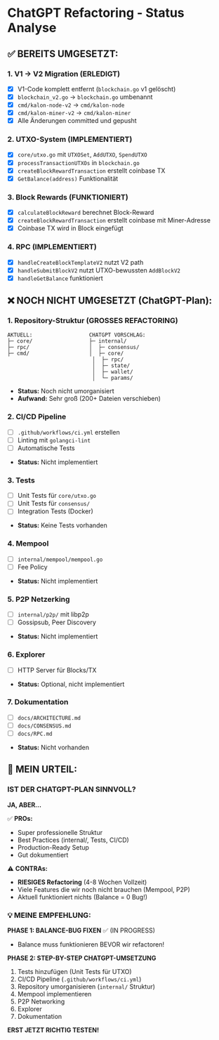 # ChatGPT Refactoring - Status Analyse

## ✅ BEREITS UMGESETZT:

### 1. V1 → V2 Migration (ERLEDIGT)
- [x] V1-Code komplett entfernt (`blockchain.go` v1 gelöscht)
- [x] `blockchain_v2.go` → `blockchain.go` umbenannt
- [x] `cmd/kalon-node-v2` → `cmd/kalon-node` 
- [x] `cmd/kalon-miner-v2` → `cmd/kalon-miner`
- [x] Alle Änderungen committed und gepusht

### 2. UTXO-System (IMPLEMENTIERT)
- [x] `core/utxo.go` mit `UTXOSet`, `AddUTXO`, `SpendUTXO`
- [x] `processTransactionUTXOs` in `blockchain.go`
- [x] `createBlockRewardTransaction` erstellt coinbase TX
- [x] `GetBalance(address)` Funktionalität

### 3. Block Rewards (FUNKTIONIERT)
- [x] `calculateBlockReward` berechnet Block-Reward
- [x] `createBlockRewardTransaction` erstellt coinbase mit Miner-Adresse
- [x] Coinbase TX wird in Block eingefügt

### 4. RPC (IMPLEMENTIERT)
- [x] `handleCreateBlockTemplateV2` nutzt V2 path
- [x] `handleSubmitBlockV2` nutzt UTXO-bewussten `AddBlockV2`
- [x] `handleGetBalance` funktioniert

## ❌ NOCH NICHT UMGESETZT (ChatGPT-Plan):

### 1. Repository-Struktur (GROSSES REFACTORING)
```
AKTUELL:                  CHATGPT VORSCHLAG:
├─ core/                  ├─ internal/
├─ rpc/                   │  ├─ consensus/
├─ cmd/                   │  ├─ core/
                           │  ├─ rpc/
                           │  ├─ state/
                           │  ├─ wallet/
                           │  └─ params/
```
- **Status:** Noch nicht umorganisiert
- **Aufwand:** Sehr groß (200+ Dateien verschieben)

### 2. CI/CD Pipeline
- [ ] `.github/workflows/ci.yml` erstellen
- [ ] Linting mit `golangci-lint`
- [ ] Automatische Tests
- **Status:** Nicht implementiert

### 3. Tests
- [ ] Unit Tests für `core/utxo.go`
- [ ] Unit Tests für `consensus/`
- [ ] Integration Tests (Docker)
- **Status:** Keine Tests vorhanden

### 4. Mempool
- [ ] `internal/mempool/mempool.go`
- [ ] Fee Policy
- **Status:** Nicht implementiert

### 5. P2P Netzerking
- [ ] `internal/p2p/` mit libp2p
- [ ] Gossipsub, Peer Discovery
- **Status:** Nicht implementiert

### 6. Explorer
- [ ] HTTP Server für Blocks/TX
- **Status:** Optional, nicht implementiert

### 7. Dokumentation
- [ ] `docs/ARCHITECTURE.md`
- [ ] `docs/CONSENSUS.md`
- [ ] `docs/RPC.md`
- **Status:** Nicht vorhanden

## 🎯 MEIN URTEIL:

### IST DER CHATGPT-PLAN SINNVOLL?
**JA, ABER...**

✅ **PROs:**
- Super professionelle Struktur
- Best Practices (internal/, Tests, CI/CD)
- Production-Ready Setup
- Gut dokumentiert

⚠️ **CONTRAs:**
- **RIESIGES Refactoring** (4-8 Wochen Vollzeit)
- Viele Features die wir noch nicht brauchen (Mempool, P2P)
- Aktuell funktioniert nichts (Balance = 0 Bug!)

### 💡 MEINE EMPFEHLUNG:

**PHASE 1: BALANCE-BUG FIXEN** ✅ (IN PROGRESS)
- Balance muss funktionieren BEVOR wir refactoren!

**PHASE 2: STEP-BY-STEP CHATGPT-UMSETZUNG**
1. Tests hinzufügen (Unit Tests für UTXO)
2. CI/CD Pipeline (`.github/workflows/ci.yml`)
3. Repository umorganisieren (`internal/` Struktur)
4. Mempool implementieren
5. P2P Networking
6. Explorer
7. Dokumentation

**ERST JETZT RICHTIG TESTEN!**
